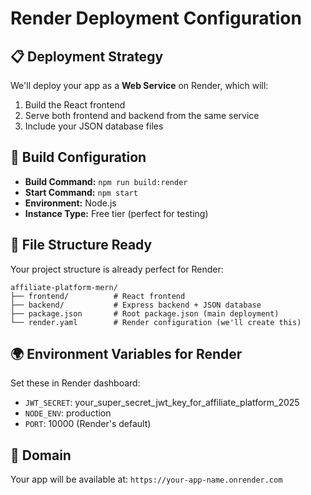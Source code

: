 # Render Deployment Configuration

## 📋 **Deployment Strategy**
We'll deploy your app as a **Web Service** on Render, which will:
1. Build the React frontend 
2. Serve both frontend and backend from the same service
3. Include your JSON database files

## 🔧 **Build Configuration**
- **Build Command:** `npm run build:render`
- **Start Command:** `npm start`
- **Environment:** Node.js
- **Instance Type:** Free tier (perfect for testing)

## 📁 **File Structure Ready**
Your project structure is already perfect for Render:
```
affiliate-platform-mern/
├── frontend/          # React frontend
├── backend/           # Express backend + JSON database
├── package.json       # Root package.json (main deployment)
└── render.yaml        # Render configuration (we'll create this)
```

## 🌍 **Environment Variables for Render**
Set these in Render dashboard:
- `JWT_SECRET`: your_super_secret_jwt_key_for_affiliate_platform_2025
- `NODE_ENV`: production
- `PORT`: 10000 (Render's default)

## 🔗 **Domain**
Your app will be available at: `https://your-app-name.onrender.com`
